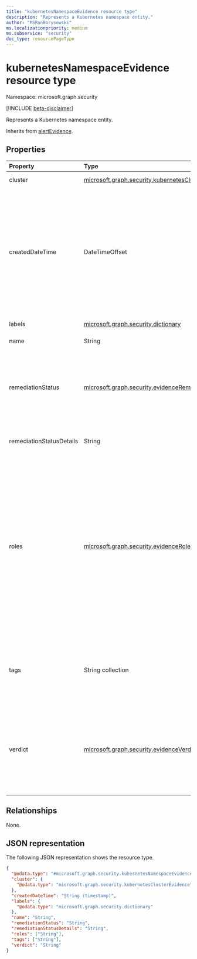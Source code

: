 ```yaml
---
title: "kubernetesNamespaceEvidence resource type"
description: "Represents a Kubernetes namespace entity."
author: "MSRonBorysowski"
ms.localizationpriority: medium
ms.subservice: "security"
doc_type: resourcePageType
---
```


# kubernetesNamespaceEvidence resource type

Namespace: microsoft.graph.security

[!INCLUDE [beta-disclaimer](../../includes/beta-disclaimer.md)]

Represents a Kubernetes namespace entity.

Inherits from [alertEvidence](../resources/security-alertevidence.md).

## Properties

|Property|Type|Description|
|:---|:---|:---|
|cluster|[microsoft.graph.security.kubernetesClusterEvidence](./security-kubernetesclusterevidence.md)|The namespace cluster.|
|createdDateTime|DateTimeOffset|The date and time when the evidence was created and added to the alert. The Timestamp type represents date and time information using ISO 8601 format and is always in UTC time. For example, midnight UTC on Jan 1, 2014 is `2014-01-01T00:00:00Z`. Inherited from [alertEvidence](../resources/security-alertevidence.md). |
|labels|[microsoft.graph.security.dictionary](./security-dictionary.md)|The labels for the Kubernetes pod.|
|name|String|The namespace name.|
|remediationStatus|[microsoft.graph.security.evidenceRemediationStatus](../resources/security-alertevidence.md#evidenceremediationstatus-values)|Status of the remediation action taken. The possible values are: `none`, `remediated`, `prevented`, `blocked`, `notFound`, `unknownFutureValue`. Inherited from [alertEvidence](../resources/security-alertevidence.md).|
|remediationStatusDetails|String|Details about the remediation status. Inherited from [alertEvidence](../resources/security-alertevidence.md).|
|roles|[microsoft.graph.security.evidenceRole](../resources/security-alertevidence.md#evidencerole-values) collection|One or more roles that an evidence entity represents in an alert. For example, an IP address that is associated with an attacker has the evidence role `Attacker`. Possible values are: `unknown`, `contextual`, `scanned`, `source`, `destination`, `created`, `added`, `compromised`, `edited`, `attacked`, `attacker`, `commandAndControl`, `loaded`, `suspicious`, `policyViolator`, `unknownFutureValue`. Inherited from [alertEvidence](../resources/security-alertevidence.md).|
|tags|String collection|Array of custom tags associated with an evidence instance. For example, to denote a group of devices or high value assets. Inherited from [alertEvidence](../resources/security-alertevidence.md).|
|verdict|[microsoft.graph.security.evidenceVerdict](../resources/security-alertevidence.md#evidenceverdict-values)|The decision reached by automated investigation. The possible values are: `unknown`, `suspicious`, `malicious`, `noThreatsFound`, `unknownFutureValue`. Inherited from [alertEvidence](../resources/security-alertevidence.md).|

## Relationships

None.

## JSON representation

The following JSON representation shows the resource type.
<!-- {
  "blockType": "resource",
  "@odata.type": "microsoft.graph.security.kubernetesNamespaceEvidence"
}
-->
``` json
{
  "@odata.type": "#microsoft.graph.security.kubernetesNamespaceEvidence",
  "cluster": {
    "@odata.type": "microsoft.graph.security.kubernetesClusterEvidence"
  },
  "createdDateTime": "String (timestamp)",
  "labels": {
    "@odata.type": "microsoft.graph.security.dictionary"
  },
  "name": "String",
  "remediationStatus": "String",
  "remediationStatusDetails": "String",
  "roles": ["String"],
  "tags": ["String"],
  "verdict": "String"
}
```
